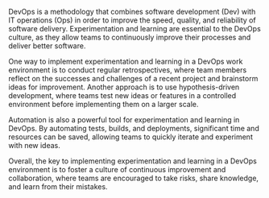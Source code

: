 DevOps is a methodology that combines software development (Dev) with IT operations (Ops) in order to improve the speed, quality, and reliability of software delivery. Experimentation and learning are essential to the DevOps culture, as they allow teams to continuously improve their processes and deliver better software.

One way to implement experimentation and learning in a DevOps work environment is to conduct regular retrospectives, where team members reflect on the successes and challenges of a recent project and brainstorm ideas for improvement. Another approach is to use hypothesis-driven development, where teams test new ideas or features in a controlled environment before implementing them on a larger scale.

Automation is also a powerful tool for experimentation and learning in DevOps. By automating tests, builds, and deployments, significant time and resources can be saved, allowing teams to quickly iterate and experiment with new ideas.

Overall, the key to implementing experimentation and learning in a DevOps environment is to foster a culture of continuous improvement and collaboration, where teams are encouraged to take risks, share knowledge, and learn from their mistakes.

